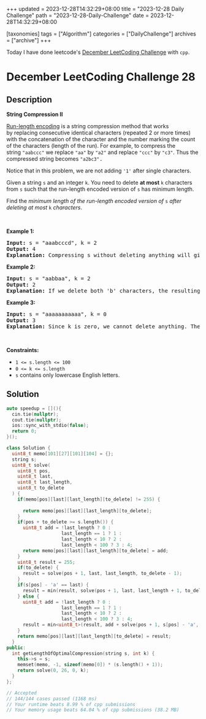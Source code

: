 +++
updated = 2023-12-28T14:32:29+08:00
title = "2023-12-28 Daily Challenge"
path = "2023-12-28-Daily-Challenge"
date = 2023-12-28T14:32:29+08:00

[taxonomies]
tags = ["Algorithm"]
categories = ["DailyChallenge"]
archives = ["archive"]
+++

Today I have done leetcode's [December LeetCoding Challenge](https://leetcode.com/problems/string-compression-ii/) with `cpp`.

<!-- more -->

# December LeetCoding Challenge 28

## Description

**String Compression II**

<p><a href="http://en.wikipedia.org/wiki/Run-length_encoding">Run-length encoding</a> is a string compression method that works by&nbsp;replacing consecutive identical characters (repeated 2 or more times) with the concatenation of the character and the number marking the count of the characters (length of the run). For example, to compress the string&nbsp;<code>&quot;aabccc&quot;</code>&nbsp;we replace <font face="monospace"><code>&quot;aa&quot;</code></font>&nbsp;by&nbsp;<font face="monospace"><code>&quot;a2&quot;</code></font>&nbsp;and replace <font face="monospace"><code>&quot;ccc&quot;</code></font>&nbsp;by&nbsp;<font face="monospace"><code>&quot;c3&quot;</code></font>. Thus the compressed string becomes <font face="monospace"><code>&quot;a2bc3&quot;</code>.</font></p>

<p>Notice that in this problem, we are not adding&nbsp;<code>&#39;1&#39;</code>&nbsp;after single characters.</p>

<p>Given a&nbsp;string <code>s</code>&nbsp;and an integer <code>k</code>. You need to delete <strong>at most</strong>&nbsp;<code>k</code> characters from&nbsp;<code>s</code>&nbsp;such that the run-length encoded version of <code>s</code>&nbsp;has minimum length.</p>

<p>Find the <em>minimum length of the run-length encoded&nbsp;version of </em><code>s</code><em> after deleting at most </em><code>k</code><em> characters</em>.</p>

<p>&nbsp;</p>
<p><strong class="example">Example 1:</strong></p>

<pre>
<strong>Input:</strong> s = &quot;aaabcccd&quot;, k = 2
<strong>Output:</strong> 4
<b>Explanation: </b>Compressing s without deleting anything will give us &quot;a3bc3d&quot; of length 6. Deleting any of the characters &#39;a&#39; or &#39;c&#39; would at most decrease the length of the compressed string to 5, for instance delete 2 &#39;a&#39; then we will have s = &quot;abcccd&quot; which compressed is abc3d. Therefore, the optimal way is to delete &#39;b&#39; and &#39;d&#39;, then the compressed version of s will be &quot;a3c3&quot; of length 4.</pre>

<p><strong class="example">Example 2:</strong></p>

<pre>
<strong>Input:</strong> s = &quot;aabbaa&quot;, k = 2
<strong>Output:</strong> 2
<b>Explanation: </b>If we delete both &#39;b&#39; characters, the resulting compressed string would be &quot;a4&quot; of length 2.
</pre>

<p><strong class="example">Example 3:</strong></p>

<pre>
<strong>Input:</strong> s = &quot;aaaaaaaaaaa&quot;, k = 0
<strong>Output:</strong> 3
<strong>Explanation: </strong>Since k is zero, we cannot delete anything. The compressed string is &quot;a11&quot; of length 3.
</pre>

<p>&nbsp;</p>
<p><strong>Constraints:</strong></p>

<ul>
	<li><code>1 &lt;= s.length &lt;= 100</code></li>
	<li><code>0 &lt;= k &lt;= s.length</code></li>
	<li><code>s</code> contains only lowercase English letters.</li>
</ul>


## Solution

``` cpp
auto speedup = [](){
  cin.tie(nullptr);
  cout.tie(nullptr);
  ios::sync_with_stdio(false);
  return 0;
}();

class Solution {
  uint8_t memo[101][27][101][104] = {};
  string s;
  uint8_t solve(
    uint8_t pos,
    uint8_t last,
    uint8_t last_length,
    uint8_t to_delete
  ) {
    if(memo[pos][last][last_length][to_delete] != 255) {
      
      return memo[pos][last][last_length][to_delete];
    }
    if(pos + to_delete >= s.length()) {
      uint8_t add = !last_length ? 0 :
                    last_length == 1 ? 1 :
                    last_length < 10 ? 2 :
                    last_length < 100 ? 3 : 4;
      return memo[pos][last][last_length][to_delete] = add;
    }
    uint8_t result = 255;
    if(to_delete) {
      result = solve(pos + 1, last, last_length, to_delete - 1);
    }
    if(s[pos] - 'a' == last) {
      result = min(result, solve(pos + 1, last, last_length + 1, to_delete));
    } else {
      uint8_t add = !last_length ? 0 :
                    last_length == 1 ? 1 :
                    last_length < 10 ? 2 :
                    last_length < 100 ? 3 : 4;
      result = min<uint8_t>(result, add + solve(pos + 1, s[pos] - 'a', 1, to_delete));
    }
    return memo[pos][last][last_length][to_delete] = result;
  }
public:
  int getLengthOfOptimalCompression(string s, int k) {
    this->s = s;
    memset(memo, -1, sizeof(memo[0]) * (s.length() + 1));
    return solve(0, 26, 0, k);
  }
};

// Accepted
// 144/144 cases passed (1168 ms)
// Your runtime beats 8.99 % of cpp submissions
// Your memory usage beats 64.04 % of cpp submissions (38.2 MB)
```

